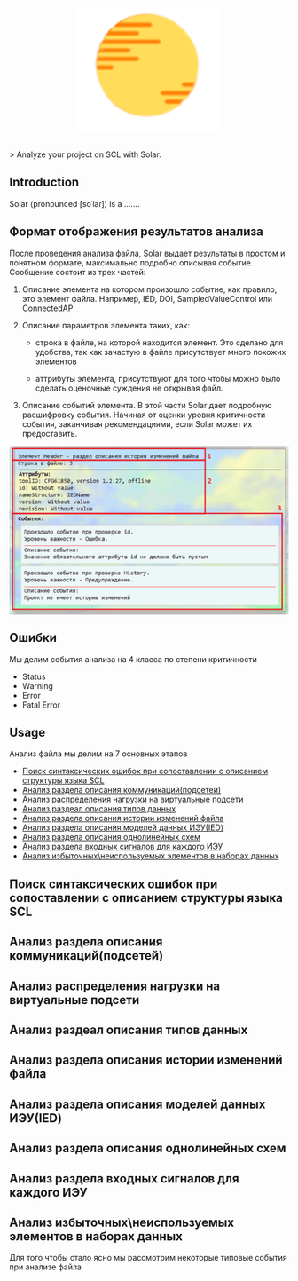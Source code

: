 <p align="center">
  <img alt="Solar" align="center" src=".github/logo.svg"/>
</p>
<br/>
> Analyze your project on SCL with Solar.

## Introduction

Solar (pronounced [soˈlaɾ]) is a .......

## Формат отображения результатов анализа

После проведения анализа файла, Solar выдает результаты в простом и понятном формате, максимально подробно описывая событие.
Сообщение состоит из трех частей:
1. Описание элемента на котором произошло событие, как правило, это элемент файла. Например, IED, DOI, SampledValueControl или ConnectedAP

2. Описание параметров элемента таких, как:  
   * строка в файле, на которой находится элемент. Это сделано для удобства, так как зачастую в файле присутствует много похожих элементов
   
   * аттрибуты элемента, присутствуют для того чтобы можно было сделать оценочные суждения не открывая файл.

3. Описание событий элемента. В этой части Solar дает подробную расшифровку события. Начиная от оценки уровня критичности события, заканчивая рекомендациями, если Solar может их предоставить.

<p align="center">
  <img alt="Data" align="center" src=".github/post.png"/>
</p>

## Ошибки

Мы делим события анализа на 4 класса по степени критичности
* Status
* Warning
* Error
* Fatal Error
## Usage
Анализ файла мы делим на 7 основных этапов
* [Поиск синтаксических ошибок при сопоставлении с описанием структуры языка SCL](Поиск-синтаксических-ошибок-при-сопоставлении-с-описанием-структуры-языка-scl)
* [Анализ раздела описания коммуникаций(подсетей)](Анализ-раздела-описания-коммуникаций(подсетей))
* [Анализ распределения нагрузки на виртуальные подсети](Анализ-распределения-нагрузки-на-виртуальные-подсети)
* [Анализ раздеал описания типов данных](Анализ-раздеал-описания-типов-данных)
* [Анализ раздела описания истории изменений файла](Анализ-раздела-описания-истории-изменений-файла)
* [Анализ раздела описания моделей данных ИЭУ(IED)](Анализ-раздела-описания-моделей-данных-ИЭУ(IED))
* [Анализ раздела описания однолинейных схем](Анализ-раздела-описания-однолинейных-схем)
* [Анализ раздела входных сигналов для каждого ИЭУ](Анализ-раздела-входных-сигналов-для-каждого-ИЭУ)
* [Анализ избыточных\неиспользуемых элементов в наборах данных](Анализ-избыточных\неиспользуемых-элементов-в-наборах-данных)



## Поиск синтаксических ошибок при сопоставлении с описанием структуры языка SCL
## Анализ раздела описания коммуникаций(подсетей)
## Анализ распределения нагрузки на виртуальные подсети
## Анализ раздеал описания типов данных
## Анализ раздела описания истории изменений файла
## Анализ раздела описания моделей данных ИЭУ(IED)
## Анализ раздела описания однолинейных схем
## Анализ раздела входных сигналов для каждого ИЭУ
## Анализ избыточных\неиспользуемых элементов в наборах данных



Для того чтобы стало ясно мы рассмотрим некоторые типовые события при анализе файла

